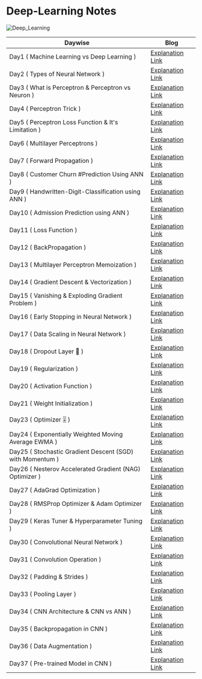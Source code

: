 # Deep-Learning Notes


![Deep_Learning](https://github.com/sachinkumar1609/100-Days-of-Deep-Learning/assets/103982094/95c96cc9-f324-4cea-93b0-fd165c1f5f83)




|Daywise| Blog |
|-|-|
|Day1 ( Machine Learning vs Deep Learning )| [Explanation Link](https://x.com/Sachintukumar/status/1755284231515967579?s=20)
|Day2 ( Types of Neural Network  )| [Explanation Link](https://x.com/Sachintukumar/status/1755659435073302958?s=20)
|Day3 ( What is Perceptron & Perceptron vs Neuron )| [Explanation Link](https://x.com/Sachintukumar/status/1756340578697281716?s=20) 
|Day4 ( Perceptron Trick )| [Explanation Link](https://x.com/Sachintukumar/status/1756649343933911406?s=20) 
|Day5 ( Perceptron Loss Function & It's Limitation )| [Explanation Link](https://x.com/Sachintukumar/status/1758208993372356994?s=20) 
|Day6 ( Multilayer Perceptrons  )| [Explanation Link](https://x.com/Sachintukumar/status/1758734882896068729?s=20)
|Day7 ( Forward Propagation )| [Explanation Link](https://x.com/Sachintukumar/status/1758897570263470362?s=20)
|Day8 ( Customer Churn #Prediction Using ANN )| [Explanation Link](https://x.com/Sachintukumar/status/1759636609543381132?s=20)
|Day9 ( Handwritten-Digit-Classification using ANN  )| [Explanation Link](https://x.com/Sachintukumar/status/1760002907221655872?s=20)
|Day10 ( Admission Prediction using ANN  )| [Explanation Link](https://x.com/Sachintukumar/status/1760350716898812318?s=20)
|Day11 ( Loss Function   )| [Explanation Link](https://x.com/Sachintukumar/status/1760715405730173270?s=20)
|Day12 ( BackPropagation   )| [Explanation Link](https://x.com/Sachintukumar/status/1762894827195392087?s=20)
|Day13 ( Multilayer Perceptron Memoization   )| [Explanation Link](https://x.com/Sachintukumar/status/1763253513835221425?s=20)
|Day14 (  Gradient Descent & Vectorization  )| [Explanation Link](https://x.com/Sachintukumar/status/1763897818257985934?s=20)
|Day15 ( Vanishing & Exploding Gradient Problem )| [Explanation Link](https://x.com/Sachintukumar/status/1764182164504187117?s=20)
|Day16 ( Early Stopping in Neural Network )| [Explanation Link](https://x.com/Sachintukumar/status/1764678995361268047?s=20)
|Day17 ( Data Scaling in Neural Network )| [Explanation Link](https://x.com/Sachintukumar/status/1765066624820977951?s=20)
|Day18 ( Dropout Layer 🧬  )| [Explanation Link](https://x.com/Sachintukumar/status/1765428888128344472?s=20)
|Day19 ( Regularization  )| [Explanation Link](https://x.com/Sachintukumar/status/1765767487768150294?s=20)
|Day20 ( Activation Function )| [Explanation Link](https://x.com/Sachintukumar/status/1766513253918683477?s=20)
|Day21 ( Weight Initialization )| [Explanation Link](https://x.com/Sachintukumar/status/1767246123515969981?s=20)
|Day23 ( Optimizer 🎚️ )| [Explanation Link](https://x.com/Sachintukumar/status/1767961775386005635?s=20)
|Day24 ( Exponentially Weighted Moving Average EWMA )| [Explanation Link](https://x.com/Sachintukumar/status/1768682747026145650?s=20)
|Day25 ( Stochastic Gradient Descent (SGD) with Momentum )| [Explanation Link](https://x.com/Sachintukumar/status/1769040008529490201?s=20)
|Day26 ( Nesterov Accelerated Gradient (NAG) Optimizer )| [Explanation Link](https://x.com/Sachintukumar/status/1769324295313109370?s=20)
|Day27 ( AdaGrad Optimization )| [Explanation Link](https://x.com/Sachintukumar/status/1769695137934774474?s=20)
|Day28 ( RMSProp Optimizer & Adam Optimizer )| [Explanation Link](https://x.com/Sachintukumar/status/1770144746846949665?s=20)
|Day29 (  Keras Tuner & Hyperparameter Tuning )| [Explanation Link](https://x.com/Sachintukumar/status/1770495690256306433?s=20)
|Day30 ( Convolutional Neural Network )| [Explanation Link](https://x.com/Sachintukumar/status/1770868261808140467?s=20)
|Day31 ( Convolution Operation  )| [Explanation Link](https://x.com/Sachintukumar/status/1771442217015443555?s=20)
|Day32 ( Padding & Strides  )| [Explanation Link](https://x.com/Sachintukumar/status/1771806525448708534?s=20)
|Day33 ( Pooling Layer  )| [Explanation Link](https://x.com/Sachintukumar/status/1772270086495092896?s=20)
|Day34 ( CNN Architecture & CNN vs ANN  )| [Explanation Link](https://x.com/Sachintukumar/status/1772657013597651050?s=20)
|Day35 ( Backpropagation in CNN  )| [Explanation Link](https://x.com/Sachintukumar/status/1773038218625077372?s=20)
|Day36 ( Data Augmentation  )| [Explanation Link](https://x.com/Sachintukumar/status/1773962109958705224?s=20)
|Day37 ( Pre-trained Model in CNN )| [Explanation Link](https://x.com/Sachintukumar/status/1807015338912973077)





